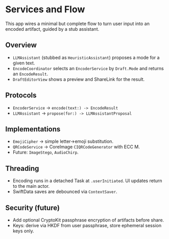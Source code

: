 # Services and Flow

This app wires a minimal but complete flow to turn user input into an encoded artifact, guided by a stub assistant.

## Overview
- `LLMAssistant` (stubbed as `HeuristicAssistant`) proposes a mode for a given text.
- `EncodeCoordinator` selects an `EncoderService` by `Draft.Mode` and returns an `EncodeResult`.
- `DraftEditorView` shows a preview and ShareLink for the result.

## Protocols
- `EncoderService` → `encode(text:) -> EncodeResult`
- `LLMAssistant` → `propose(for:) -> LLMAssistantProposal`

## Implementations
- `EmojiCipher` → simple letter→emoji substitution.
- `QRCodeService` → CoreImage `CIQRCodeGenerator` with ECC M.
- Future: `ImageStego`, `AudioChirp`.

## Threading
- Encoding runs in a detached Task at `.userInitiated`. UI updates return to the main actor.
- SwiftData saves are debounced via `ContextSaver`.

## Security (future)
- Add optional CryptoKit passphrase encryption of artifacts before share.
- Keys: derive via HKDF from user passphrase, store ephemeral session keys only.

